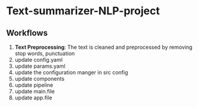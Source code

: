 # Text-summarizer-NLP-project

## Workflows
1. **Text Preprocessing**: The text is cleaned and preprocessed by removing stop words, punctuation
2. update config.yaml
3. update params.yaml
4. update the configuration manger in src config
5. update components
6. update pipeline
7. update main.file
8. update app.file  
